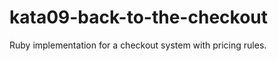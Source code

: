kata09-back-to-the-checkout
===========================

Ruby implementation for a checkout system with pricing rules.
